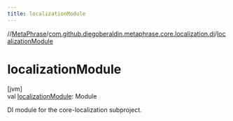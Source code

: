 ```yaml
---
title: localizationModule
---
```

//[MetaPhrase](../../index.html)/[com.github.diegoberaldin.metaphrase.core.localization.di](index.html)/[localizationModule](localization-module.html)



# localizationModule



[jvm]\
val [localizationModule](localization-module.html): Module



DI module for the core-localization subproject.




